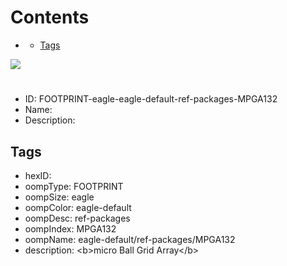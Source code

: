 



Contents
========

* [](#)
	* [Tags](#tags)
  
![][im]
# 

- ID: FOOTPRINT-eagle-eagle-default-ref-packages-MPGA132
- Name: 
- Description: 

## Tags

- hexID: 
- oompType: FOOTPRINT
- oompSize: eagle
- oompColor: eagle-default
- oompDesc: ref-packages
- oompIndex: MPGA132
- oompName: eagle-default/ref-packages/MPGA132
- description: &lt;b&gt;micro Ball Grid Array&lt;/b&gt;



[im]: image.png
